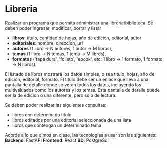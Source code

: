 # Libreria

Realizar un programa que permita administrar una librería/biblioteca. Se deben poder ingresar, modificar, borrar y listar

- **libros**: titulo, cantidad de hojas, año de edicion, editorial, autor
- **editoriales**: nombre, direccion, url
- **autores** (1 libro -> N autores, 1 autor -> M libros),
- **temas** (1 libro -> N temas, 1 tema -> M libros),
- **formatos** ('tapa dura', 'folleto', 'ebook', etc: 1 libro -> 1 formato, 1 formato -> N libros)

El listado de libros mostrará los datos simples, o sea titulo, hojas, año de edicion, editorial, formato. El titulo debe ser un enlace que lleva a una pantalla de detalle donde se veran todos los datos, incluyendo los multivaluados como los autores y los temas. Esta pantalla de detalle puede ser la de edicion o una diferente, pero solo de lectura.

Se deben poder realizar las siguientes consultas:

- libros con determinado titulo
- libros editados por una editorial seleccionada de una lista
- libros que contengan un determinado tema

Acorde a lo que dimos en clase, las tecnologías a usar son las siguientes:
**Backend**: FastAPI
**Frontend**: React
**BD**: PostgreSql
